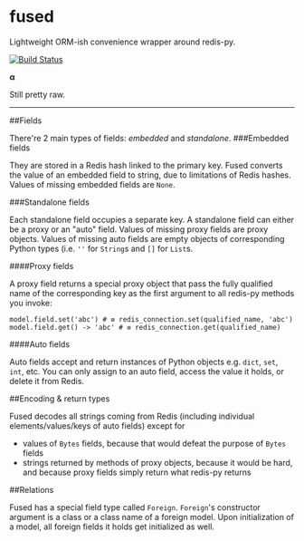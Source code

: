 # fused

Lightweight ORM-ish convenience wrapper around redis-py.

[![Build Status](https://travis-ci.org/vaultah/fused.svg?branch=master)](https://travis-ci.org/vaultah/fused)


**α**

Still pretty raw.


----------


##Fields

There're 2 main types of fields: *embedded* and *standalone*.
###Embedded fields

They are stored in a Redis hash linked to the primary key. Fused converts the value of an embedded field to string, due to limitations of Redis hashes. Values of missing embedded fields are `None`.

###Standalone fields

Each standalone field occupies a separate key. A standalone field can either be a proxy or an "auto" field. Values of missing proxy fields are proxy objects. Values of missing auto fields are empty objects of corresponding Python types (i.e. `''` for `String`s and `[]` for `List`s.

####Proxy fields

A proxy field returns a special proxy object that pass the fully qualified name of the corresponding key as the first argument to all redis-py methods you invoke:

    model.field.set('abc') # ≡ redis_connection.set(qualified_name, 'abc')
    model.field.get() -> 'abc' # ≡ redis_connection.get(qualified_name)

####Auto fields

Auto fields accept and return instances of Python objects e.g. `dict`, `set`, `int`, etc. You can only assign to an auto field, access the value it holds, or delete it from Redis.


##Encoding & return types

Fused decodes all strings coming from Redis (including individual elements/values/keys of auto fields) except for

 - values of `Bytes` fields, because that would defeat the purpose of `Bytes` fields
 - strings returned by methods of proxy objects, because it would be hard, and because proxy fields simply return what redis-py returns

##Relations

Fused has a special field type called `Foreign`. `Foreign`'s constructor argument is a class or a class name of a foreign model. Upon initialization of a model, all foreign fields it holds get initialized as well.

